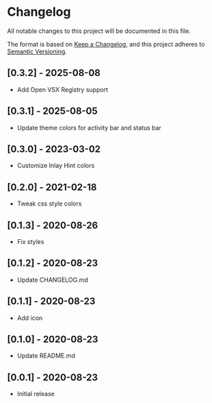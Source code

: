 # Changelog

All notable changes to this project will be documented in this file.

The format is based on [Keep a Changelog](https://keepachangelog.com/en/1.0.0/),
and this project adheres to [Semantic Versioning](https://semver.org/spec/v2.0.0.html).

## [0.3.2] - 2025-08-08
- Add Open VSX Registry support

## [0.3.1] - 2025-08-05
- Update theme colors for activity bar and status bar

## [0.3.0] - 2023-03-02
- Customize Inlay Hint colors

## [0.2.0] - 2021-02-18
- Tweak css style colors

## [0.1.3] - 2020-08-26

- Fix styles

## [0.1.2] - 2020-08-23

- Update CHANGELOG.md

## [0.1.1] - 2020-08-23

- Add icon

## [0.1.0] - 2020-08-23

- Update README.md

## [0.0.1] - 2020-08-23

- Initial release
